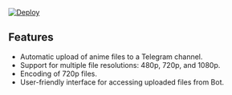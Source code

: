 [![Deploy](https://www.herokucdn.com/deploy/button.svg)](https://www.heroku.com/deploy?template=https://github.com/SIESTAANI2002/Auto-Encode-Test1)

## Features

- Automatic upload of anime files to a Telegram channel.
- Support for multiple file resolutions: 480p, 720p, and 1080p.
- Encoding of 720p files.
- User-friendly interface for accessing uploaded files from Bot.
